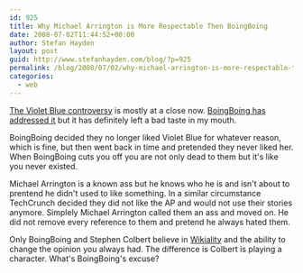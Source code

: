 ```yaml
---
id: 925
title: Why Michael Arrington is More Respectable Then BoingBoing
date: 2008-07-02T11:44:52+00:00
author: Stefan Hayden
layout: post
guid: http://www.stefanhayden.com/blog/?p=925
permalink: /blog/2008/07/02/why-michael-arrington-is-more-respectable-then-boingboing/
categories:
  - web
---
```

<a href="http://www.tinynibbles.com/blogarchives/2008/06/when-transparency-does-not-equal-erased.html">The Violet Blue controversy</a> is mostly at a close now. <a href="http://www.boingboing.net/2008/07/01/that-violet-blue-thi.html">BoingBoing has addressed it</a> but it has definitely left a bad taste in my mouth.

BoingBoing decided they no longer liked Violet Blue for whatever reason, which is fine, but then went back in time and pretended they never liked her. When BoingBoing cuts you off you are not only dead to them but it's like you never existed.

Michael Arrington is a known ass but he knows who he is and isn't about to prentend he didn't used to like something. In a similar circumstance TechCrunch decided they did not like the AP and would not use their stories anymore. Simplely Michael Arrington called them an ass and moved on. He did not remove every reference to them and pretend he always hated them.

Only BoingBoing and Stephen Colbert believe in <a href="http://en.wikipedia.org/wiki/Wikiality">Wikiality</a> and the ability to change the opinion you always had. The difference is Colbert is playing a character. What's BoingBoing's excuse?